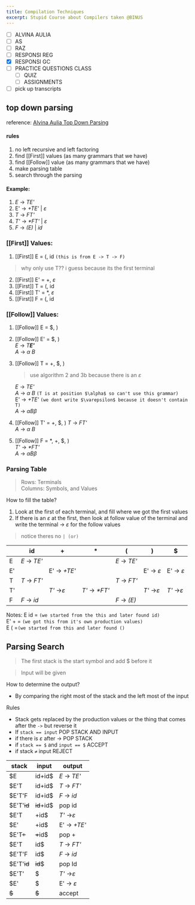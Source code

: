 ```yaml
---
title: Compilation Techniques
excerpt: Stupid Course about Compilers taken @BINUS
---
```

- [ ] ALVINA AULIA
- [ ] AS
- [ ] RAZ
- [ ] RESPONSI REG
- [x] RESPONSI GC
- [ ] PRACTICE QUESTIONS CLASS
	- [ ] QUIZ
	- [ ] ASSIGNMENTS
- [ ] pick up transcripts

## top down parsing
reference: [Alvina Aulia Top Down Parsing](https://www.youtube.com/watch?v=WpXMlZ5WipI&t=650s&ab_channel=AlvinaAulia)  

#### rules
1. no left recursive and left factoring
2. find [[First]] values (as many grammars that we have)  
3. find [[Follow]] value (as many grammars that we have)  
4. make parsing table  
5. search through the parsing  
#### Example: 
1. _E_ -> *TE'*
2. E' -> *+TE'* | $\varepsilon$
3. *T* -> *FT'*
4. *T'* -> *\*FT'* | $\varepsilon$
5. *F* -> *(E)* | *id*
### [[First]] Values:
1. [[First]] E = \(, id `(this is from E -> T -> F)`
> why only use T?? i guess because its the first terminal
2. [[First]] E' =  +, $\varepsilon$
3. [[First]] T = (, id
4. [[First]] T' = \*, $\varepsilon$
5. [[First]] F = (, id

### [[Follow]] Values:

1. [[Follow]] E = $, )  
2. [[Follow]] E' = $, )  
   *E* -> *T**E'***  
   *A* -> $\alpha$ *B*  
3. [[Follow]] T = +, $, ) 
   > use algorithm 2 and 3b because there is an $\varepsilon$  

   _E_ -> *TE'*  
   *A* -> $\alpha$ *B*  `(T is at position $\alpha$ so can't use this grammar)`  
   E' -> *+TE'* `(we dont write $\varepsilon$ because it doesn't contain T)`  
   *A* -> $\alpha$*B*$\beta$  
4. [[Follow]] T' =   +, $, ) 
   *T* -> *FT'*  
   *A* -> $\alpha$ *B*  
5. [[Follow]] F = \*, +, $, )  
   *T'* -> *\*FT'*  
   *A* -> $\alpha$*B*$\beta$   

### Parsing Table
> Rows: Terminals  
> Columns: Symbols, and Values

How to fill the table?  
1. Look at the first of each terminal, and fill where we got the first values  
2. If there is an $\varepsilon$ at the first, then look at follow value of the terminal and write the terminal -> $\varepsilon$  for the follow values  

> notice theres no `| (or)`   

|     | id           | +                    | *               | (             | )                    | $                    |
| --- | ------------ | -------------------- | --------------- | ------------- | -------------------- | -------------------- |
| E   | _E_ -> *TE'* |                      |                 | _E_ -> *TE'*  |                      |                      |
| E'  |              | E' -> *+TE'*         |                 |               | E' -> $\varepsilon$  | E' -> $\varepsilon$  |
| T   | *T* -> *FT'* |                      |                 | *T* -> *FT'*  |                      |                      |
| T'  |              | *T'* ->$\varepsilon$ | *T'* -> *\*FT'* |               | *T'* ->$\varepsilon$ | *T'* ->$\varepsilon$ |
| F   | *F* -> *id*  |                      |                 | *F* -> *(E)*  |                      |                      |

Notes:
E id = `(we started from the this and later found id)`  
E' + = `(we got this from it's own production values)`  
E ( =`(we started from this and later found ()`  

   ## Parsing Search

> The first stack is the start symbol and add $ before it

> Input will be given

How to determine the output?
- By comparing the right most of the stack and the left most of the input 

Rules
- Stack gets replaced by the production values or the thing that comes after the `->` but reverse it
- If `stack == input` POP STACK AND INPUT
- if there is $\varepsilon$ after -> POP STACK
- if `stack == $` and `input == $` ACCEPT
- if stack `≠` input REJECT

| stack       | input      | output               |
| ----------- | ---------- | -------------------- |
| $E          | id+id$     | _E_ -> *TE'*         |
| $E'T        | id+id$     | *T* -> *FT'*         |
| $E'T'F      | id+id$     | *F* -> *id*          |
| $E'T'~~id~~ | ~~id~~+id$ | pop id               |
| $E'T        | +id$       | *T'* ->$\varepsilon$ |
| $E'         | +id$       | E' -> *+TE'*         |
| $E'T~~+~~   | ~~+~~id$   | pop +                |
| $E'T        | id$        | *T* -> *FT'*         |
| $E'T'F      | id$        | *F* -> *id*          |
| $E'T'~~id~~ | ~~id~~$    | pop Id               |
| $E'T'       | $          | *T'* ->$\varepsilon$ |
| $E'         | $          | E' -> $\varepsilon$  |
| ~~$~~       | ~~$~~      | accept               |

